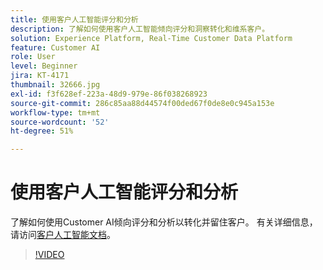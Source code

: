 ```yaml
---
title: 使用客户人工智能评分和分析
description: 了解如何使用客户人工智能倾向评分和洞察转化和维系客户。
solution: Experience Platform, Real-Time Customer Data Platform
feature: Customer AI
role: User
level: Beginner
jira: KT-4171
thumbnail: 32666.jpg
exl-id: f3f628ef-223a-48d9-979e-86f038268923
source-git-commit: 286c85aa88d44574f00ded67f0de8e0c945a153e
workflow-type: tm+mt
source-wordcount: '52'
ht-degree: 51%

---
```


# 使用客户人工智能评分和分析

了解如何使用Customer AI倾向评分和分析以转化并留住客户。 有关详细信息，请访问[客户人工智能文档](https://experienceleague.adobe.com/docs/experience-platform/intelligent-services/customer-ai/overview.html?lang=zh-Hans)。

>[!VIDEO](https://video.tv.adobe.com/v/32666?learn=on&enablevpops)

